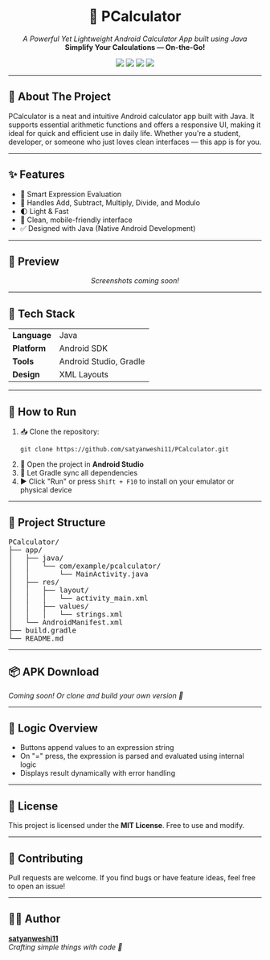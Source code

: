 <h1 align="center">🧮 PCalculator</h1>

<p align="center">
  <em>A Powerful Yet Lightweight Android Calculator App built using Java</em><br>
  <strong>Simplify Your Calculations — On-the-Go!</strong>
</p>

<p align="center">
  <img src="https://img.shields.io/badge/Platform-Android-brightgreen?style=flat-square" />
  <img src="https://img.shields.io/badge/Language-Java-blue?style=flat-square" />
  <img src="https://img.shields.io/badge/UI-Minimal%20Design-purple?style=flat-square" />
  <img src="https://img.shields.io/badge/Version-1.0-orange?style=flat-square" />
</p>

<hr/>

<h2>📱 About The Project</h2>

PCalculator is a neat and intuitive Android calculator app built with Java. It supports essential arithmetic functions and offers a responsive UI, making it ideal for quick and efficient use in daily life. Whether you're a student, developer, or someone who just loves clean interfaces — this app is for you.

---

<h2>✨ Features</h2>

<ul>
  <li>🧠 Smart Expression Evaluation</li>
  <li>🔢 Handles Add, Subtract, Multiply, Divide, and Modulo</li>
  <li>🌓 Light & Fast</li>
  <li>📱 Clean, mobile-friendly interface</li>
  <li>✅ Designed with Java (Native Android Development)</li>
</ul>

---

<h2>📸 Preview</h2>

<p align="center"><em>Screenshots coming soon!</em></p>

---

<h2>🧰 Tech Stack</h2>

<table>
  <tr>
    <td><strong>Language</strong></td>
    <td>Java</td>
  </tr>
  <tr>
    <td><strong>Platform</strong></td>
    <td>Android SDK</td>
  </tr>
  <tr>
    <td><strong>Tools</strong></td>
    <td>Android Studio, Gradle</td>
  </tr>
  <tr>
    <td><strong>Design</strong></td>
    <td>XML Layouts</td>
  </tr>
</table>

---

<h2>🚀 How to Run</h2>

<ol>
  <li>📥 Clone the repository:
    <pre><code>git clone https://github.com/satyanweshi11/PCalculator.git</code></pre>
  </li>
  <li>📱 Open the project in <strong>Android Studio</strong></li>
  <li>🧩 Let Gradle sync all dependencies</li>
  <li>▶️ Click "Run" or press <code>Shift + F10</code> to install on your emulator or physical device</li>
</ol>

---

<h2>📁 Project Structure</h2>

<pre>
PCalculator/
├── app/
│   ├── java/
│   │   └── com/example/pcalculator/
│   │       └── MainActivity.java
│   ├── res/
│   │   ├── layout/
│   │   │   └── activity_main.xml
│   │   ├── values/
│   │   │   └── strings.xml
│   └── AndroidManifest.xml
├── build.gradle
└── README.md
</pre>

---

<h2>📦 APK Download</h2>

<p><em>Coming soon! Or clone and build your own version 🚀</em></p>

---

<h2>🧠 Logic Overview</h2>

- Buttons append values to an expression string
- On "=" press, the expression is parsed and evaluated using internal logic
- Displays result dynamically with error handling

---

<h2>📜 License</h2>

<p>This project is licensed under the <strong>MIT License</strong>. Free to use and modify.</p>

---

<h2>🤝 Contributing</h2>

<p>Pull requests are welcome. If you find bugs or have feature ideas, feel free to open an issue!</p>

---

<h2>👨‍💻 Author</h2>

<p>
  <strong><a href="https://github.com/satyanweshi11">satyanweshi11</a></strong><br>
  <em>Crafting simple things with code 🧠</em>
</p>

